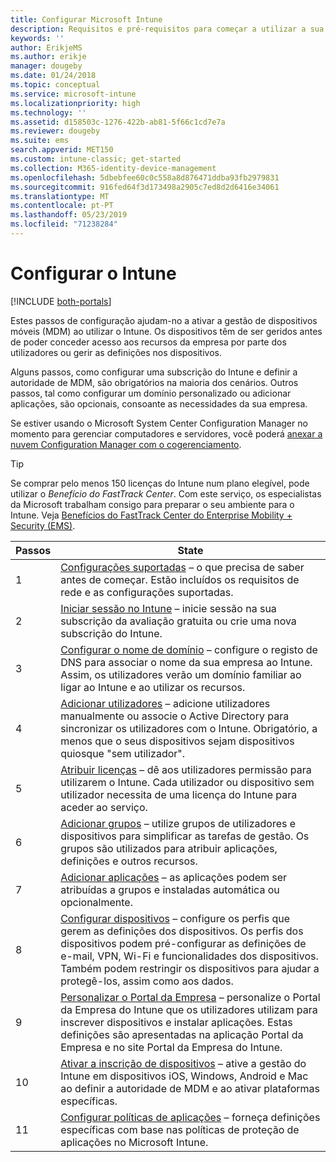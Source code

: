 ```yaml
---
title: Configurar Microsoft Intune
description: Requisitos e pré-requisitos para começar a utilizar a sua subscrição do Intune
keywords: ''
author: ErikjeMS
ms.author: erikje
manager: dougeby
ms.date: 01/24/2018
ms.topic: conceptual
ms.service: microsoft-intune
ms.localizationpriority: high
ms.technology: ''
ms.assetid: d158503c-1276-422b-ab81-5f66c1cd7e7a
ms.reviewer: dougeby
ms.suite: ems
search.appverid: MET150
ms.custom: intune-classic; get-started
ms.collection: M365-identity-device-management
ms.openlocfilehash: 5dbebfee60c0c558a8d876471ddba93fb2979831
ms.sourcegitcommit: 916fed64f3d173498a2905c7ed8d2d6416e34061
ms.translationtype: MT
ms.contentlocale: pt-PT
ms.lasthandoff: 05/23/2019
ms.locfileid: "71238284"
---
```

# <a name="set-up-intune"></a>Configurar o Intune

[!INCLUDE [both-portals](./includes/note-for-both-portals.md)]

Estes passos de configuração ajudam-no a ativar a gestão de dispositivos móveis (MDM) ao utilizar o Intune. Os dispositivos têm de ser geridos antes de poder conceder acesso aos recursos da empresa por parte dos utilizadores ou gerir as definições nos dispositivos.

Alguns passos, como configurar uma subscrição do Intune e definir a autoridade de MDM, são obrigatórios na maioria dos cenários. Outros passos, tal como configurar um domínio personalizado ou adicionar aplicações, são opcionais, consoante as necessidades da sua empresa.

Se estiver usando o Microsoft System Center Configuration Manager no momento para gerenciar computadores e servidores, você poderá [anexar a nuvem Configuration Manager com o cogerenciamento](https://docs.microsoft.com/sccm/comanage/overview).

>[!TIP]
>Se comprar pelo menos 150 licenças do Intune num plano elegível, pode utilizar o *Benefício do FastTrack Center*. Com este serviço, os especialistas da Microsoft trabalham consigo para preparar o seu ambiente para o Intune. Veja [Benefícios do FastTrack Center do Enterprise Mobility + Security (EMS)](https://docs.microsoft.com/enterprise-mobility-security/Solutions/enterprise-mobility-fasttrack-program).



| Passos |                                                                                                                       State                                                                                                                       |
|-------|----------------------------------------------------------------------------------------------------------------------------------------------------------------------------------------------------------------------------------------------------|
|   1   |                                        [Configurações suportadas](supported-devices-browsers.md) – o que precisa de saber antes de começar. Estão incluídos os requisitos de rede e as configurações suportadas.                                         |
|   2   |                                                                 [Iniciar sessão no Intune](account-sign-up.md) – inicie sessão na sua subscrição da avaliação gratuita ou crie uma nova subscrição do Intune.                                                                  |
|   3   |                [Configurar o nome de domínio](custom-domain-name-configure.md) – configure o registo de DNS para associar o nome da sua empresa ao Intune. Assim, os utilizadores verão um domínio familiar ao ligar ao Intune e ao utilizar os recursos.                |
|   4   |                                   [Adicionar utilizadores](users-add.md) – adicione utilizadores manualmente ou associe o Active Directory para sincronizar os utilizadores com o Intune. Obrigatório, a menos que o seus dispositivos sejam dispositivos quiosque "sem utilizador".                                    |
|   5   |                                            [Atribuir licenças](licenses-assign.md) – dê aos utilizadores permissão para utilizarem o Intune. Cada utilizador ou dispositivo sem utilizador necessita de uma licença do Intune para aceder ao serviço.                                             |
|   6   |                                               [Adicionar grupos](groups-add.md) – utilize grupos de utilizadores e dispositivos para simplificar as tarefas de gestão. Os grupos são utilizados para atribuir aplicações, definições e outros recursos.                                                |
|   7   |                                                                        [Adicionar aplicações](apps-add.md) – as aplicações podem ser atribuídas a grupos e instaladas automática ou opcionalmente.                                                                         |
|   8   | [Configurar dispositivos](device-profiles.md) – configure os perfis que gerem as definições dos dispositivos. Os perfis dos dispositivos podem pré-configurar as definições de e-mail, VPN, Wi-Fi e funcionalidades dos dispositivos. Também podem restringir os dispositivos para ajudar a protegê-los, assim como aos dados. |
|   9   |       [Personalizar o Portal da Empresa](company-portal-app.md) – personalize o Portal da Empresa do Intune que os utilizadores utilizam para inscrever dispositivos e instalar aplicações. Estas definições são apresentadas na aplicação Portal da Empresa e no site Portal da Empresa do Intune.       |
|  10   |                                [Ativar a inscrição de dispositivos](mdm-authority-set.md) – ative a gestão do Intune em dispositivos iOS, Windows, Android e Mac ao definir a autoridade de MDM e ao ativar plataformas específicas.                                 |
|  11   |                                                        [Configurar políticas de aplicações](app-protection-policy.md) – forneça definições específicas com base nas políticas de proteção de aplicações no Microsoft Intune.                                                         |

